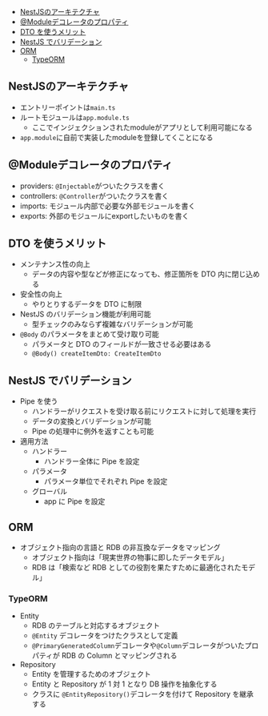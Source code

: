 - [NestJSのアーキテクチャ](#nestjsのアーキテクチャ)
- [@Moduleデコレータのプロパティ](#moduleデコレータのプロパティ)
- [DTO を使うメリット](#dto-を使うメリット)
- [NestJS でバリデーション](#nestjs-でバリデーション)
- [ORM](#orm)
  - [TypeORM](#typeorm)

## NestJSのアーキテクチャ
- エントリーポイントは`main.ts`
- ルートモジュールは`app.module.ts`
  - ここでインジェクションされたmoduleがアプリとして利用可能になる
- `app.module`に自前で実装したmoduleを登録してくことになる

## @Moduleデコレータのプロパティ
- providers: `@Injectable`がついたクラスを書く
- controllers: `@Controller`がついたクラスを書く
- imports: モジュール内部で必要な外部モジュールを書く
- exports: 外部のモジュールにexportしたいものを書く

## DTO を使うメリット
- メンテナンス性の向上
  - データの内容や型などが修正になっても、修正箇所を DTO 内に閉じ込める
- 安全性の向上
  - やりとりするデータを DTO に制限
- NestJS のバリデーション機能が利用可能
  - 型チェックのみならず複雑なバリデーションが可能
- `@Body` のパラメータをまとめて受け取り可能
  - パラメータと DTO のフィールドが一致させる必要はある
  - `@Body() createItemDto: CreateItemDto`

## NestJS でバリデーション
- Pipe を使う
  - ハンドラーがリクエストを受け取る前にリクエストに対して処理を実行
  - データの変換とバリデーションが可能
  - Pipe の処理中に例外を返すことも可能
- 適用方法
  - ハンドラー
    - ハンドラー全体に Pipe を設定
  - パラメータ
    - パラメータ単位でそれぞれ Pipe を設定
  - グローバル
    - app に Pipe を設定

## ORM
- オブジェクト指向の言語と RDB の非互換なデータをマッピング
  - オブジェクト指向は「現実世界の物事に即したデータモデル」
  - RDB は「検索など RDB としての役割を果たすために最適化されたモデル」

### TypeORM
- Entity
  - RDB のテーブルと対応するオブジェクト
  - `@Entity` デコレータをつけたクラスとして定義
  - `@PrimaryGeneratedColumn`デコレータや`@Column`デコレータがついたプロパティが RDB の Column とマッピングされる
- Repository
  - Entity を管理するためのオブジェクト
  - Entity と Repository が 1 対 1 となり DB 操作を抽象化する
  - クラスに `@EntityRepository()`デコレータを付けて Repository を継承する

